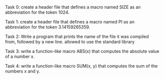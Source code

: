 Task 0: create a header file that defines a macro named SIZE as an abbreviation for the token 1024.

Task 1: create a header file that defines a macro named PI as an abbreviation for the token 3.14159265359.

Task 2: Write a program that prints the name of the file it was compiled from, followed by a new line.
	allowed to use the standard library

Task 3: write a function-like macro ABS(x) that computes the absolute value of a number x.

Task 4: write a function-like macro SUM(x, y) that computes the sum of the numbers x and y.
